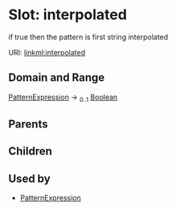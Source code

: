 
# Slot: interpolated


if true then the pattern is first string interpolated

URI: [linkml:interpolated](https://w3id.org/linkml/interpolated)


## Domain and Range

[PatternExpression](PatternExpression.md) &#8594;  <sub>0..1</sub> [Boolean](types/Boolean.md)

## Parents


## Children


## Used by

 * [PatternExpression](PatternExpression.md)
